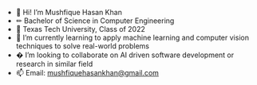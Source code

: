 - 👋 Hi! I’m Mushfique Hasan Khan
- ✏ Bachelor of Science in Computer Engineering
- 🏫 Texas Tech University, Class of 2022
- 🌱 I’m currently learning to apply machine learning and computer vision techniques to solve real-world problems
- � I’m looking to collaborate on AI driven software development or research in similar field
- 📫 Email: mushfiquehasankhan@gmail.com

<!---
Mushfiquehk/Mushfiquehk is a ✨ special ✨ repository because its `README.md` (this file) appears on your GitHub profile.
You can click the Preview link to take a look at your changes.
--->
